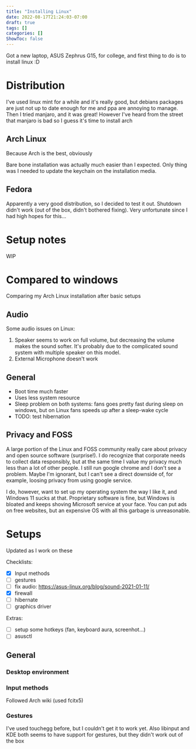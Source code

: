 ```yaml
---
title: "Installing Linux"
date: 2022-08-17T21:24:03-07:00
draft: true
tags: []
categories: []
ShowToc: false
---
```


Got a new laptop, ASUS Zephrus G15, for college, and first thing to do is to install linux :D

# Distribution
I've used linux mint for a while and it's really good, but debians packages are just not up to date enough for me and ppa are annoying to manage. Then I tried manjaro, and it was great! However I've heard from the street that manjaro is bad so I guess it's time to install arch

## Arch Linux
Because Arch is the best, obviously

Bare bone installation was actually much easier than I expected. Only thing was I needed to update the keychain on the installation media.

## Fedora
Apparently a very good distribution, so I decided to test it out. Shutdown didn't work (out of the box, didn't bothered fixing). Very unfortunate since I had high hopes for this...

# Setup notes
WIP

# Compared to windows
Comparing my Arch Linux installation after basic setups

## Audio
Some audio issues on Linux:
1. Speaker seems to work on full volume, but decreasing the volume makes the sound softer. It's probably due to the complicated sound system with multiple speaker on this model.
2. External Microphone doesn't work

## General
- Boot time much faster
- Uses less system resource
- Sleep problem on both systems: fans goes pretty fast during sleep on windows, but on Linux fans speeds up after a sleep-wake cycle
- TODO: test hibernation

## Privacy and FOSS
A large portion of the Linux and FOSS community really care about privacy and open source software (surprise!). I do recognize that corporate needs to collect data responsibly, but at the same time I value my privacy much less than a lot of other people. I still run google chrome and I don't see a problem. Maybe I'm ignorant, but I can't see a direct downside of, for example, loosing privacy from using google service.

I do, however, want to set up my operating system the way I like it, and Windows 11 sucks at that. Proprietary software is fine, but Windows is bloated and keeps shoving Microsoft service at your face. You can put ads on free websites, but an expensive OS with all this garbage is unreasonable.

# Setups
Updated as I work on these

Checklists:
- [x] Input methods
- [ ] gestures
- [ ] fix audio: https://asus-linux.org/blog/sound-2021-01-11/
- [x] firewall
- [ ] hibernate
- [ ] graphics driver

Extras:
- [ ] setup some hotkeys (fan, keyboard aura, screenhot...)
- [ ] asusctl

## General
### Desktop environment

### Input methods
Followed Arch wiki (used fcitx5)

### Gestures
I've used touchegg before, but I couldn't get it to work yet. Also libinput and KDE both seems to have support for gestures, but they didn't work out of the box

